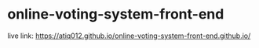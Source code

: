 # online-voting-system-front-end
live link: https://atiq012.github.io/online-voting-system-front-end.github.io/
